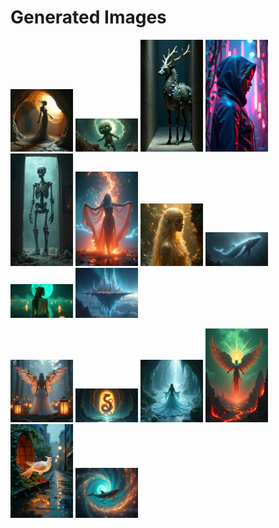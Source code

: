 # Generated Images



<img src="2025_06_21_01.png" width="100"/> <img src="2025_06_21_02.png" width="100"/> <img src="2025_06_21_03.png" width="100"/> <img src="2025_06_21_04.png" width="100"/> <img src="2025_06_21_05.png" width="100"/> <img src="2025_06_21_06.png" width="100"/> <img src="2025_06_21_07.png" width="100"/> <img src="2025_06_21_08.png" width="100"/> <img src="2025_06_21_09.png" width="100"/> <img src="2025_06_21_10.png" width="100"/>

<img src="2025_06_21_11.png" width="100"/> <img src="2025_06_21_12.png" width="100"/> <img src="2025_06_21_13.png" width="100"/> <img src="2025_06_21_14.png" width="100"/> <img src="2025_06_21_15.png" width="100"/> <img src="2025_06_21_16.png" width="100"/>